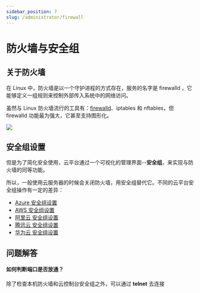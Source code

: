```yaml
---
sidebar_position: 7
slug: /administrator/firewall
---
```


# 防火墙与安全组

## 关于防火墙

在 Linux 中，防火墙是以一个守护进程的方式存在，服务的名字是 firewalld ，它能够定义一组规则来控制外部传入系统中的网络访问。  

虽然与 Linux 防火墙流行的工具有：[firewalld](https://firewalld.org/)、iptables 和 nftables，但 firewalld 功能最为强大，它甚至支持图形化。

![](https://libs.websoft9.com/Websoft9/DocsPicture/zh/linux/firewalld-gui-websoft9.png)

## 安全组设置

但是为了简化安全使用，云平台通过一个可视化的管理界面--**安全组**，来实现与防火墙的同等功能。  

所以，一般使用云服务器的时候会关闭防火墙，用安全组替代它。不同的云平台安全组操作有一定的差异：  

* [Azure 安全组设置](../azure#securitygroup)
* [AWS 安全组设置](../aws#securitygroup)
* [阿里云 安全组设置](../alibabacloud#securitygroup)
* [腾讯云 安全组设置](../tencentcloud#securitygroup)
* [华为云 安全组设置](../huaweicloud#securitygroup)

## 问题解答

#### 如何判断端口是否放通？

除了检查本机防火墙和云控制台安全组之外，可以通过 **telnet** 去连接
